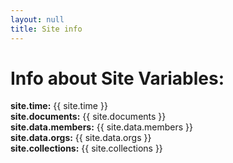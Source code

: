 ```yaml
---
layout: null 
title: Site info
---
```


<h1>Info about Site Variables:</h1>
<p>
<b>site.time:</b> {{ site.time }}<br>
<b>site.documents:</b> {{ site.documents }}<br>
<b>site.data.members:</b> {{ site.data.members }}<br>
<b>site.data.orgs:</b> {{ site.data.orgs }}<br>
<b>site.collections:</b> {{ site.collections }}<br>
